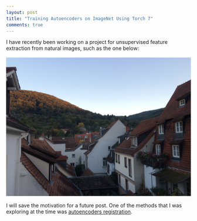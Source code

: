 ```yaml
---
layout: post
title: "Training Autoencoders on ImageNet Using Torch 7"
comments: true
---
```


I have recently been working on a project for unsupervised feature extraction from natural images, such as the one below: <br />  
![Heidelberg, Germany](/assets/heidelberg.jpg "Heidelberg, Germany, October 1st, 2015")<br />  

I will save the motivation for a future post. One of the methods that I was exploring at the time was [autoencoders registration](https://en.wikipedia.org/wiki/Autoencoder).
